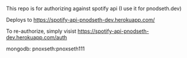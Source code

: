 This repo is for authorizing against spotify api (I use it for pnodseth.dev)

Deploys to https://spotify-api-pnodseth-dev.herokuapp.com/

To re-authorize, simply visist https://spotify-api-pnodseth-dev.herokuapp.com/auth



mongodb: pnoxseth:pnoxseth111